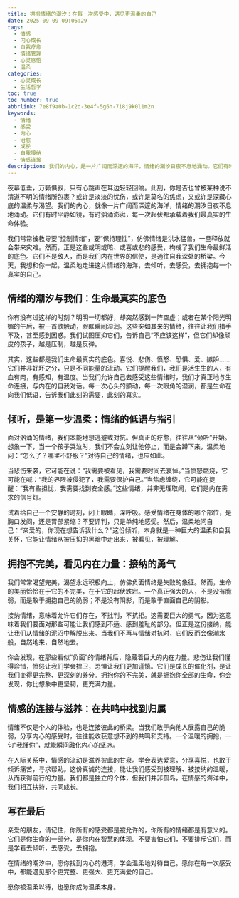 ```yaml
---
title: 拥抱情绪的潮汐：在每一次感受中，遇见更温柔的自己
date: 2025-09-09 09:06:29
tags:
  - 情感
  - 内心成长
  - 自我疗愈
  - 情绪管理
  - 心灵感悟
  - 温柔
categories:
  - 心灵成长
  - 生活哲学
toc: true
toc_number: true
abbrlink: 7e8f9a0b-1c2d-3e4f-5g6h-7i8j9k0l1m2n
keywords:
  - 情绪
  - 感受
  - 内心
  - 治愈
  - 成长
  - 自我接纳
  - 情感连接
description: 我们的内心，是一片广阔而深邃的海洋，情绪的潮汐日夜不息地涌动。它们有时平静如镜，有时汹涌澎湃，每一次起伏都承载着我们最真实的生命体验。这篇文章，将带你走进情绪的深处，学会温柔地倾听、勇敢地拥抱，并在每一次感受中，遇见那个更完整、更强大的自己。
---
```


夜幕低垂，万籁俱寂，只有心跳声在耳边轻轻回响。此刻，你是否也曾被某种说不清道不明的情绪所包裹？或许是淡淡的忧伤，或许是莫名的焦虑，又或许是深藏心底的温柔与渴望。我们的内心，就像一片广阔而深邃的海洋，情绪的潮汐日夜不息地涌动。它们有时平静如镜，有时汹涌澎湃，每一次起伏都承载着我们最真实的生命体验。

我们常常被教导要“控制情绪”，要“保持理性”，仿佛情绪是洪水猛兽，一旦释放就会带来灾难。然而，正是这些或明或暗、或喜或悲的感受，构成了我们生命最鲜活的底色。它们不是敌人，而是我们内在世界的信使，是通往自我深处的桥梁。今天，我想和你一起，温柔地走进这片情绪的海洋，去倾听，去感受，去拥抱每一个真实的自己。

## 情绪的潮汐与我们：生命最真实的底色

你有没有过这样的时刻？明明一切都好，却突然感到一阵空虚；或者在某个阳光明媚的午后，被一首歌触动，眼眶瞬间湿润。这些突如其来的情绪，往往让我们措手不及，甚至感到困惑。我们试图压抑它们，告诉自己“不应该这样”，但它们却像顽皮的孩子，越是压制，越是反弹。

其实，这些都是我们生命最真实的底色。喜悦、悲伤、愤怒、恐惧、爱、嫉妒……它们并非好坏之分，只是不同能量的流动。它们提醒我们，我们是活生生的人，有血有肉，有感知，有温度。当我们允许自己去感受这些情绪时，我们才真正地与生命连接，与内在的自我对话。每一次心头的颤动，每一次眼角的湿润，都是生命在向我们低语，告诉我们此刻的需要，此刻的真实。

## 倾听，是第一步温柔：情绪的低语与指引

面对汹涌的情绪，我们本能地想逃避或对抗。但真正的疗愈，往往从“倾听”开始。想象一下，当一个孩子哭泣时，我们不会立刻让他停止，而是会蹲下来，温柔地问：“怎么了？哪里不舒服？”对待自己的情绪，也应如此。

当悲伤来袭，它可能在说：“我需要被看见，我需要时间去哀悼。”当愤怒燃烧，它可能在喊：“我的界限被侵犯了，我需要保护自己。”当焦虑缠绕，它可能在提醒：“我有些担忧，我需要找到安全感。”这些情绪，并非无理取闹，它们是内在需求的信号灯。

试着给自己一个安静的时刻，闭上眼睛，深呼吸。感受情绪在身体的哪个部位，是胸口发闷，还是胃部紧缩？不要评判，只是单纯地感受。然后，温柔地问自己：“亲爱的，你现在想告诉我什么？”这份倾听，本身就是一种巨大的温柔和自我关怀，它能让情绪从被压抑的黑暗中走出来，被看见，被理解。

## 拥抱不完美，看见内在力量：接纳的勇气

我们常常渴望完美，渴望永远积极向上，仿佛负面情绪是失败的象征。然而，生命的美丽恰恰在于它的不完美，在于它的起伏跌宕。一个真正强大的人，不是没有脆弱，而是敢于拥抱自己的脆弱；不是没有阴影，而是敢于直面自己的阴影。

接纳情绪，意味着允许它们存在，不批判，不抗拒。这需要巨大的勇气，因为这意味着我们要面对那些可能让我们感到不适、感到羞耻的部分。但正是这份接纳，能让我们从情绪的泥沼中解脱出来。当我们不再与情绪对抗时，它们反而会像潮水般，自然地来，自然地去。

你会发现，在那些看似“负面”的情绪背后，隐藏着巨大的内在力量。悲伤让我们懂得珍惜，愤怒让我们学会捍卫，恐惧让我们更加谨慎。它们是成长的催化剂，是让我们变得更完整、更深刻的养分。拥抱你的不完美，就是拥抱你全部的生命，你会发现，你比想象中更坚韧，更充满力量。

## 情感的连接与滋养：在共鸣中找到归属

情绪不仅是个人的体验，也是连接彼此的桥梁。当我们敢于向他人展露自己的脆弱，分享内心的感受时，往往能收获意想不到的共鸣和支持。一个温暖的拥抱，一句“我懂你”，就能瞬间融化内心的坚冰。

在人际关系中，情感的流动是滋养彼此的甘泉。学会表达爱意，分享喜悦，也敢于倾诉痛苦，寻求帮助。这份真诚的连接，能让我们感受到被理解、被接纳的温暖，从而获得前行的力量。我们都是独立的个体，但我们并非孤岛，在情感的海洋中，我们相互扶持，共同成长。

## 写在最后

亲爱的朋友，请记住，你所有的感受都是被允许的，你所有的情绪都是有意义的。它们是你生命的一部分，是你内在智慧的体现。不要害怕它们，不要排斥它们，而是学着去倾听，去感受，去拥抱。

在情绪的潮汐中，愿你找到内心的港湾，学会温柔地对待自己。愿你在每一次感受中，都能遇见那个更完整、更强大、更充满爱的自己。

愿你被温柔以待，也愿你成为温柔本身。